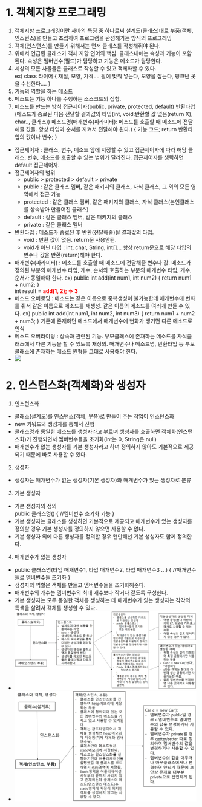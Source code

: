 # 1. 객체지향 프로그래밍
1. 객체지향 프로그래밍이란 자바의 특징 중 하나로써 설계도(클래스)대로 부품(객체, 인스턴스)을 만들고 조립하여 프로그램을 완성해가는 방식의 프로그래밍
2. 객체(인스턴스)를 만들기 위해서는 먼저 클래스를 작성해줘야 된다.
3. 위에서 언급된 클래스가 객체 지향 언어의 핵심. 클래스내에는 속성과 기능이 포함된다. 속성은 멤버변수(필드)가 담당하고 기능은 메소드가 담당한다.
4. 세상의 모든 사물들은 클래스로 작성할 수 있고 객체화할 수 있다.  
ex) class 타이어 {
    재질, 모양, 가격....
    휠에 맞춰 넣는다, 모양을 잡는다, 펑크난 곳을 수선한다....
}
5. 기능의 역할을 하는 메소드
1. 메소드는 기능 하나를 수행하는 소스코드의 집합.
2. 메소드를 만드는 방식
접근제어자(public, private, protected, default) 반환타입(메소드가 종료된 다음 전달할 결과값의 타입(int, void:반환할 값 없음(return X), char.., 클래스)) 메소드명(매개변수(파라미터): 메소드를 호출할 때 메소드에 전달해줄 값들. 항상 타입과 순서를 지켜서 전달해야 된다.) {
    기능 코드;
    return 반환타입의 값이나 변수;
}
- 접근제어자 : 클래스, 변수, 메소드 앞에 지정할 수 있고 접근제어자에 따라 해당 클래스, 변수, 메소드를 호출할 수 있는 범위가 달라진다. 접근제어자를 생략하면 default 접근제어자.
- 접근제어자의 범위
    - public > protected > default > private
    - public : 같은 클래스 멤버, 같은 패키지의 클래스, 자식 클래스, 그 외의 모든 영역에서 접근 가능
    - protected : 같은 클래스 멤버, 같은 패키지의 클래스, 자식 클래스(본인클래스를 상속받아 만들어진 클래스)
    - default : 같은 클래스 멤버, 같은 패키지의 클래스
    - private : 같은 클래스 멤버
- 반환타입 : 메소드가 종료된 후 반환(전달해줄)될 결과값의 타입.
    - void : 반환 값이 없음. return문 사용안됨.
    - void가 아닌 타입 : int, char, String, int[]...
                        항상 return문으로 해당 타입의 변수나 값을 반환(return)해야 한다.
- 매개변수(파라미터) : 메소드를 호출할 때 메소드에 전달해줄 변수나 값.
                      메소드가 정의된 부분의 매개변수 타입, 개수, 순서와
                      호출하는 부분의 매개변수 타입, 개수, 순서가 동일해야 한다.
ex) public int add(int num1, int num2) {
    return num1 + num2;
}  
int result = <b style="color: red;">add(1, 2); => 3</b>
- 메소드 오버로딩 : 메소드는 같은 이름으로 중복생성이 불가능한데
                   매개변수에 변화를 줘서 같은 이름으로 메소드를
                   재생성. 같은 이름의 메소드를 여러개 만들 수 있다.
ex) public int add(int num1, int num2, int num3) {
    return num1 + num2 + num3;
} 기존에 존재하던 메소드에서 매개변수에 변화가 생기면 다른 메소드로 인식
- 메소드 오버라이딩 : 상속과 관련된 기능. 부모클래스에 존재하는 메소드를
                     자식클래스에서 다른 기능을 할 수 있도록 재정의. 매개변수나 메소드명, 반환타입 등
                     부모클래스에 존재하는 메소드 원형을 그대로 사용해야 한다.
- <img src="images/클래스.jpg">

# 2. 인스턴스화(객체화)와 생성자
1. 인스턴스화
- 클래스(설계도)를 인스턴스(객체, 부품)로 만들어 주는 작업이 인스턴스화
- new 키워드와 생성자를 통해서 진행
- 클래스명과 동일한 메소드를 생성자라고 부르며 생성자를 호출하면
  객체화(인스턴스화)가 진행되면서 멤버변수들을 초기화(int는 0, String은 null)
- 매개변수가 없는 생성자를 기본 생성자라고 하며 정의하지 않아도 기본적으로 제공되기 때문에
  바로 사용할 수 있다.
2. 생성자
- 생성자는 매개변수가 없는 생성자(기본 생성자)와 매개변수가 있는 생성자로 분류
3. 기본 생성자
- 기본 생성자의 정의  
  public 클래스명() {
    //멤버변수 초기화 가능
  }
- 기본 생성자는 클래스를 생성하면 기본적으로 제공되고 매개변수가 있는
  생성자를 정의할 경우 기본 생성자를 정의하지 않으면 사용할 수 없다.
- 기본 생성자 외에 다른 생성자를 정의할 경우 왠만해선 기본 생성자도 함께 정의한다.
4. 매개변수가 있는 생성자
- public 클래스명(타입 매개변수1, 타입 매개변수2, 타입 매개변수3 ...) {
    //매개변수들로 멤버변수들 초기화
  }
- 생성자의 역할은 객체를 만들고 멤버변수들을 초기화해준다.
- 매개변수의 개수는 멤버변수의 최대 개수보다 작거나 같도록 구성한다.
- 기본 생성자는 모두 동일한 객체를 생성하는 데 매개변수가 있는 생성자는
  각각의 특색을 살려서 객체를 생성할 수 있다.
- <img src="images/인스턴스화와 생성자.jpg">
- <img src="images/객체.jpg">